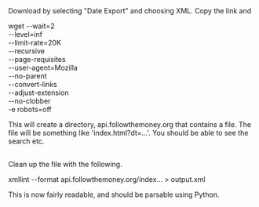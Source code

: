 ##
Download by selecting "Date Export" and choosing XML.  Copy the link and

wget --wait=2 \
     --level=inf \
      --limit-rate=20K \
      --recursive \
      --page-requisites \
      --user-agent=Mozilla \
      --no-parent \
      --convert-links \
      --adjust-extension \
      --no-clobber \
      -e robots=off \
      <the link you copied above>

This will create a directory, api.followthemoney.org that contains a
file.  The file will be something like 'index.html?dt=...'.  You
should be able to see the search etc.

##
Clean up the file with the following.

xmllint --format api.followthemoney.org/index... > output.xml

This is now fairly readable, and should be parsable using Python.
